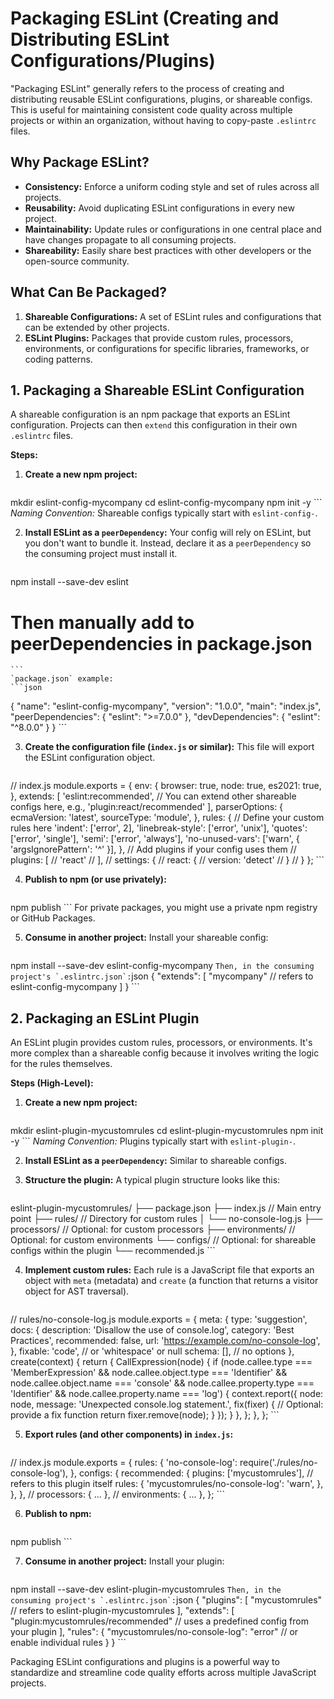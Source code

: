 # Packaging ESLint (Creating and Distributing ESLint Configurations/Plugins)

"Packaging ESLint" generally refers to the process of creating and distributing reusable ESLint configurations, plugins, or shareable configs. This is useful for maintaining consistent code quality across multiple projects or within an organization, without having to copy-paste `.eslintrc` files.

## Why Package ESLint?

*   **Consistency:** Enforce a uniform coding style and set of rules across all projects.
*   **Reusability:** Avoid duplicating ESLint configurations in every new project.
*   **Maintainability:** Update rules or configurations in one central place and have changes propagate to all consuming projects.
*   **Shareability:** Easily share best practices with other developers or the open-source community.

## What Can Be Packaged?

1.  **Shareable Configurations:** A set of ESLint rules and configurations that can be extended by other projects.
2.  **ESLint Plugins:** Packages that provide custom rules, processors, environments, or configurations for specific libraries, frameworks, or coding patterns.

## 1. Packaging a Shareable ESLint Configuration

A shareable configuration is an npm package that exports an ESLint configuration. Projects can then `extend` this configuration in their own `.eslintrc` files.

**Steps:**

1.  **Create a new npm project:**
    ```bash
mkdir eslint-config-mycompany
cd eslint-config-mycompany
npm init -y
    ```
    *Naming Convention:* Shareable configs typically start with `eslint-config-`.

2.  **Install ESLint as a `peerDependency`:**
    Your config will rely on ESLint, but you don't want to bundle it. Instead, declare it as a `peerDependency` so the consuming project must install it.
    ```bash
npm install --save-dev eslint
# Then manually add to peerDependencies in package.json
    ```
    `package.json` example:
    ```json
{
  "name": "eslint-config-mycompany",
  "version": "1.0.0",
  "main": "index.js",
  "peerDependencies": {
    "eslint": ">=7.0.0"
  },
  "devDependencies": {
    "eslint": "^8.0.0"
  }
}
    ```

3.  **Create the configuration file (`index.js` or similar):**
    This file will export the ESLint configuration object.

    ```javascript
// index.js
module.exports = {
  env: {
    browser: true,
    node: true,
    es2021: true,
  },
  extends: [
    'eslint:recommended',
    // You can extend other shareable configs here, e.g., 'plugin:react/recommended'
  ],
  parserOptions: {
    ecmaVersion: 'latest',
    sourceType: 'module',
  },
  rules: {
    // Define your custom rules here
    'indent': ['error', 2],
    'linebreak-style': ['error', 'unix'],
    'quotes': ['error', 'single'],
    'semi': ['error', 'always'],
    'no-unused-vars': ['warn', { 'argsIgnorePattern': '^' }],
  },
  // Add plugins if your config uses them
  // plugins: [
  //   'react'
  // ],
  // settings: {
  //   react: {
  //     version: 'detect'
  //   }
  // }
};
    ```

4.  **Publish to npm (or use privately):**
    ```bash
npm publish
    ```
    For private packages, you might use a private npm registry or GitHub Packages.

5.  **Consume in another project:**
    Install your shareable config:
    ```bash
npm install --save-dev eslint-config-mycompany
    ```
    Then, in the consuming project's `.eslintrc.json`:
    ```json
{
  "extends": [
    "mycompany" // refers to eslint-config-mycompany
  ]
}
    ```

## 2. Packaging an ESLint Plugin

An ESLint plugin provides custom rules, processors, or environments. It's more complex than a shareable config because it involves writing the logic for the rules themselves.

**Steps (High-Level):**

1.  **Create a new npm project:**
    ```bash
mkdir eslint-plugin-mycustomrules
cd eslint-plugin-mycustomrules
npm init -y
    ```
    *Naming Convention:* Plugins typically start with `eslint-plugin-`.

2.  **Install ESLint as a `peerDependency`:** Similar to shareable configs.

3.  **Structure the plugin:**
    A typical plugin structure looks like this:
    ```
eslint-plugin-mycustomrules/
├── package.json
├── index.js          // Main entry point
├── rules/            // Directory for custom rules
│   └── no-console-log.js
├── processors/       // Optional: for custom processors
├── environments/     // Optional: for custom environments
└── configs/          // Optional: for shareable configs within the plugin
    └── recommended.js
    ```

4.  **Implement custom rules:**
    Each rule is a JavaScript file that exports an object with `meta` (metadata) and `create` (a function that returns a visitor object for AST traversal).

    ```javascript
// rules/no-console-log.js
module.exports = {
  meta: {
    type: 'suggestion',
    docs: {
      description: 'Disallow the use of console.log',
      category: 'Best Practices',
      recommended: false,
      url: 'https://example.com/no-console-log',
    },
    fixable: 'code', // or 'whitespace' or null
    schema: [], // no options
  },
  create(context) {
    return {
      CallExpression(node) {
        if (node.callee.type === 'MemberExpression' &&
            node.callee.object.type === 'Identifier' &&
            node.callee.object.name === 'console' &&
            node.callee.property.type === 'Identifier' &&
            node.callee.property.name === 'log') {
          context.report({
            node: node,
            message: 'Unexpected console.log statement.',
            fix(fixer) {
              // Optional: provide a fix function
              return fixer.remove(node);
            }
          });
        }
      },
    };
  },
};
    ```

5.  **Export rules (and other components) in `index.js`:**

    ```javascript
// index.js
module.exports = {
  rules: {
    'no-console-log': require('./rules/no-console-log'),
  },
  configs: {
    recommended: {
      plugins: ['mycustomrules'], // refers to this plugin itself
      rules: {
        'mycustomrules/no-console-log': 'warn',
      },
    },
  },
  // processors: { ... },
  // environments: { ... },
};
    ```

6.  **Publish to npm:**
    ```bash
npm publish
    ```

7.  **Consume in another project:**
    Install your plugin:
    ```bash
npm install --save-dev eslint-plugin-mycustomrules
    ```
    Then, in the consuming project's `.eslintrc.json`:
    ```json
{
  "plugins": [
    "mycustomrules" // refers to eslint-plugin-mycustomrules
  ],
  "extends": [
    "plugin:mycustomrules/recommended" // uses a predefined config from your plugin
  ],
  "rules": {
    "mycustomrules/no-console-log": "error" // or enable individual rules
  }
}
    ```

Packaging ESLint configurations and plugins is a powerful way to standardize and streamline code quality efforts across multiple JavaScript projects.
